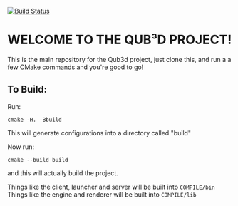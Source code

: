 [![Build Status](https://www.travis-ci.org/qub3d/qub3d.svg?branch=develop)](https://www.travis-ci.org/qub3d/qub3d)

# WELCOME TO THE QUB³D PROJECT!

This is the main repository for the Qub3d project, just clone this, and run a a few CMake commands and you're good to go!

## To Build:
Run: 
```
cmake -H. -Bbuild
```
This will generate configurations into a directory called "build"

Now run:
```
cmake --build build
```
and this will actually build the project.

Things like the client, launcher and server will be built into ``COMPILE/bin``
Things like the engine and renderer will be built into ``COMPILE/lib``
